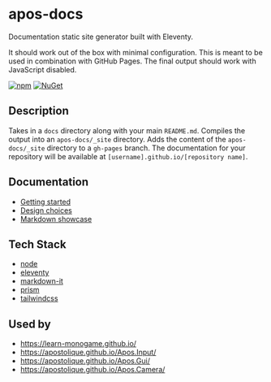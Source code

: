 # apos-docs

Documentation static site generator built with Eleventy.

It should work out of the box with minimal configuration. This is meant to be used in combination with GitHub Pages. The final output should work with JavaScript disabled.

[![npm](https://img.shields.io/npm/v/apos-docs.svg)](https://www.npmjs.com/package/apos-docs) [![NuGet](https://img.shields.io/npm/dt/apos-docs.svg)](https://www.npmjs.com/package/apos-docs)

## Description

Takes in a `docs` directory along with your main `README.md`. Compiles the output into an `apos-docs/_site` directory. Adds the content of the `apos-docs/_site` directory to a `gh-pages` branch. The documentation for your repository will be available at `[username].github.io/[repository name]`.

## Documentation

* [Getting started](./docs/getting-started.md)
* [Design choices](./docs/design-choices.md)
* [Markdown showcase](./docs/markdown.md)

## Tech Stack

* [node](https://nodejs.org)
* [eleventy](https://www.11ty.dev/)
* [markdown-it](https://github.com/markdown-it/markdown-it)
* [prism](https://github.com/PrismJS/prism)
* [tailwindcss](https://tailwindcss.com/)

## Used by

* <https://learn-monogame.github.io/>
* <https://apostolique.github.io/Apos.Input/>
* <https://apostolique.github.io/Apos.Gui/>
* <https://apostolique.github.io/Apos.Camera/>
